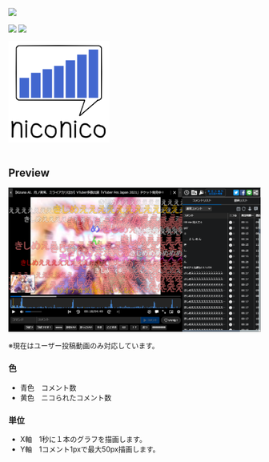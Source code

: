 [![](https://img.shields.io/github/license/yotsugi-vip/niconico-comment-voltage)]()

[![](https://img.shields.io/chrome-web-store/v/dfcnmfcnncfijjkgfjibhjjebhhdided)]()
[![](https://img.shields.io/chrome-web-store/users/dfcnmfcnncfijjkgfjibhjjebhhdided)]()

<img src="ss/icon500.png" width="40%">
  
<br/>
<br/>

## Preview
![](ss/player.png)

※現在はユーザー投稿動画のみ対応しています。  

### 色  
- 青色　コメント数  
- 黄色　ニコられたコメント数  

### 単位  
- X軸　1秒に１本のグラフを描画します。  
- Y軸　1コメント1pxで最大50px描画します。  